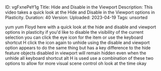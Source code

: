 ID: vgFxnePeY1g
Title: Hide and Disable in the Viewport
Description: This video takes a quick look at the Hide and Disable in the Viewport options in Plasticity.
Duration: 40
Version: 
Uploaded: 2023-04-19
Tags: unsorted

yum yum Floyd here with a quick look at
the hide and disable and viewport
options in plasticity if you'd like to
disable the visibility of the current
selection you can click the eye icon for
the item or use the keyboard shortcut H
click the icon again to unhide using the
disable and viewport option appears to
do the same thing but has a key
difference to the hide feature objects
disabled in viewport will remain hidden
even when the unhide all keyboard
shortcut alt H is used use a combination
of these two options to allow for more
visual scene control oh look at the time
okay
